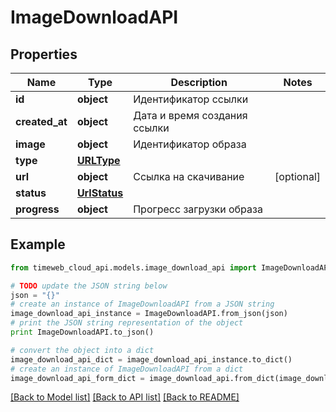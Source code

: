 # ImageDownloadAPI


## Properties
Name | Type | Description | Notes
------------ | ------------- | ------------- | -------------
**id** | **object** | Идентификатор ссылки | 
**created_at** | **object** | Дата и время создания ссылки | 
**image** | **object** | Идентификатор образа | 
**type** | [**URLType**](URLType.md) |  | 
**url** | **object** | Ссылка на скачивание | [optional] 
**status** | [**UrlStatus**](UrlStatus.md) |  | 
**progress** | **object** | Прогресс загрузки образа | 

## Example

```python
from timeweb_cloud_api.models.image_download_api import ImageDownloadAPI

# TODO update the JSON string below
json = "{}"
# create an instance of ImageDownloadAPI from a JSON string
image_download_api_instance = ImageDownloadAPI.from_json(json)
# print the JSON string representation of the object
print ImageDownloadAPI.to_json()

# convert the object into a dict
image_download_api_dict = image_download_api_instance.to_dict()
# create an instance of ImageDownloadAPI from a dict
image_download_api_form_dict = image_download_api.from_dict(image_download_api_dict)
```
[[Back to Model list]](../README.md#documentation-for-models) [[Back to API list]](../README.md#documentation-for-api-endpoints) [[Back to README]](../README.md)


